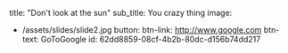 title: "Don't look at the sun"
sub_title: You crazy thing
image:
  - /assets/slides/slide2.jpg
button:
  btn-link: http://www.google.com
  btn-text: GoToGoogle
id: 62dd8859-08cf-4b2b-80dc-d156b74dd217
